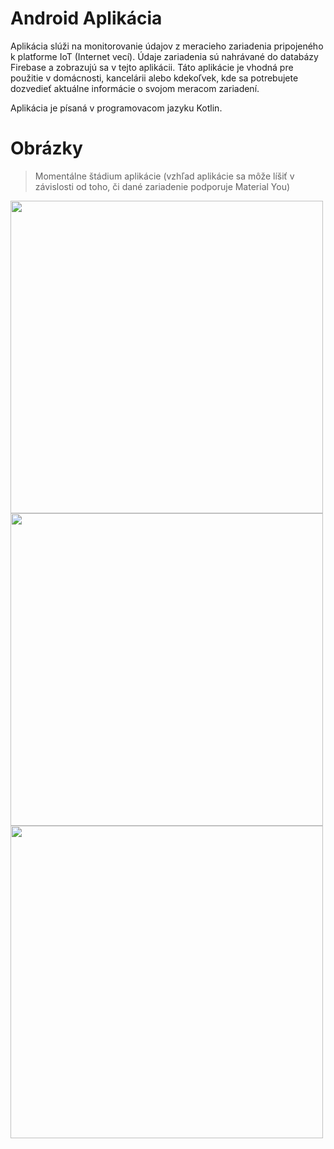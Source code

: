 # Android Aplikácia

Aplikácia slúži na monitorovanie údajov z meracieho zariadenia pripojeného k platforme IoT (Internet vecí). Údaje zariadenia sú nahrávané do databázy Firebase a zobrazujú sa v tejto aplikácii. Táto aplikácie je vhodná pre použitie v domácnosti, kancelárii alebo kdekoľvek, kde sa potrebujete dozvedieť aktuálne informácie o svojom meracom zariadení.

Aplikácia je písaná v programovacom jazyku Kotlin.

# Obrázky
> Momentálne štádium aplikácie (vzhľad aplikácie sa môže líšiť v závislosti od toho, či dané zariadenie podporuje Material You)

<img src="https://user-images.githubusercontent.com/26904790/227724787-f89a8497-6f76-4cf0-9b76-e49b0dd5d106.png" width = "500px"> <img src="https://user-images.githubusercontent.com/26904790/227724790-93987be0-5e56-42d6-b8ef-eaf1d7753296.png" width = "500px">
<img src="https://user-images.githubusercontent.com/26904790/227724792-5b0ed14a-6816-433a-aa34-bf2ce5c34a7a.png" width = "500px">
